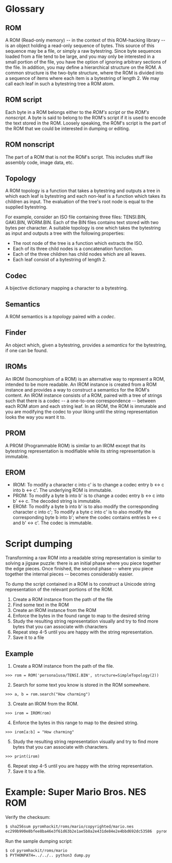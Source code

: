 # Glossary

## ROM

A ROM (Read-only memory) -- in the context of this ROM-hacking library -- is an object holding a
read-only sequence of bytes. This source of this sequence may be a file, or simply a raw bytestring.
Since byte sequences loaded from a file tend to be large, and you may only be interested in a small
portion of the file, you have the option of ignoring arbitrary sections of the file.
In addition, you may define a hierarchical structure on the ROM. A common structure is the two-byte
structure, where the ROM is divided into a sequence of items where each item is a bytestring of
length 2. We may call each leaf in such a bytestring tree a ROM atom.

## ROM script

Each byte in a ROM belongs either to the _ROM's script_ or the _ROM's nonscript_.
A byte is said to belong to the ROM's script if it is used to encode the text stored in the ROM.
Loosely speaking, the ROM's script is the part of the ROM that we could be interested in dumping or editing.

## ROM nonscript

The part of a ROM that is not the ROM's script.
This includes stuff like assembly code, image data, etc.

## Topology
A ROM topology is a function that
takes a bytestring and outputs a tree
in which each leaf is bytestring
and each non-leaf is a function which takes
its children as input.
The evaluation of the tree's root node
is equal to the supplied bytestring.

For example, consider an ISO file containing
three files: TENSI.BIN, GAKI.BIN, WORM.BIN.
Each of the BIN files contains
text stored with two bytes per character.
A suitable topology is one which takes the
bytestring as input and outputs a tree with
the following properties:
* The root node of the tree is a function
which extracts the ISO.
* Each of its three child
nodes is a concatenation function.
* Each of the three children has child nodes
which are all leaves.
* Each leaf consist of a bytestring of length 2.

## Codec
A bijective dictionary mapping a character
to a bytestring.

## Semantics
A ROM semantics is a _topology_ paired with a _codec_.

## Finder
An object which, given a bytestring, provides a _semantics_ for the bytestring, if one can be found.

## IROMs

An IROM (Isomorphism of a ROM) is an alternative way to represent a ROM, intended to be more
readable. An IROM instance is created from a ROM instance and provides a way to construct a semantics
for the ROM's content.
An IROM instance consists of a ROM, paired with a tree of strings such that there is
a codec -- a one-to-one correspondence -- between each ROM atom and each string leaf.
In an IROM, the ROM is immutable and you are modifying the codec to your liking until the string
representation looks the way you want it to.

## PROM

A PROM (Programmable ROM) is similar to an IROM except that its bytestring representation is
modifiable while its string representation is immutable.

## EROM

* IROM: To modify a character c into c' is to change a codec entry b <-> c into b <-> c'.
  The underlying ROM is immutable.
* PROM: To modify a byte b into b' is to change a codec entry b <-> c into b' <-> c.
  The decoded string is immutable.
* EROM: To modify a byte b into b' is to also modify the corresponding character c into c';
  To modify a byte c into c' is to also modify the corresponding byte b into b';
  where the codec contains entries b <-> c and b' <-> c'.
  The codec is immutable.

# Script dumping

Transforming a raw ROM into a readable string representation is similar to solving a jigsaw puzzle:
there is an initial phase where you piece together the edge pieces. Once finished, the second phase
-- where you piece together the internal pieces -- becomes considerably easier.

To dump the script contained in a ROM is to construct a Unicode string representation of the relevant
portions of the ROM.

1. Create a ROM instance from the path of the file
2. Find some text in the ROM
3. Create an IROM instance from the ROM
4. Enforce the bytes in the found range to map to the desired string
5. Study the resulting string representation visually and try to find more bytes that you can associate
   with characters
6. Repeat step 4-5 until you are happy with the string representation.
7. Save it to a file

## Example

1. Create a ROM instance from the path of the file.

```
>>> rom = ROM('persona1usa/TENSI.BIN', structure=SimpleTopology(2))
```

2. Search for some text you know is stored in the ROM somewhere.

```
>>> a, b = rom.search("How charming")
```

3. Create an IROM from the ROM.

```
>>> irom = IROM(rom)
```

4. Enforce the bytes in this range to map to the desired string.

```
>>> irom[a:b] = "How charming"
```

5. Study the resulting string representation visually and try to find more bytes that you can associate
   with characters.

```
>>> print(irom)
```

6. Repeat step 4-5 until you are happy with the string representation.
7. Save it to a file.


# Example: Super Mario Bros. NES ROM

Verify the checksum:
```bash
$ sha256sum pyromhackit/roms/mario/copyrighted/mario.nes
ec299b990e8bfee8ba46e3f61d63b2e1ae5b8a2e431de84e2e4bbd692dc53586  pyromhackit/roms/mario/copyrighted/mario.nes
```

Run the sample dumping script:
```bash
$ cd pyromhackit/roms/mario
$ PYTHONPATH=../../.. python3 dump.py
```